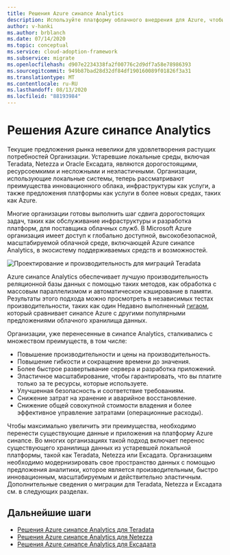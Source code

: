 ```yaml
---
title: Решения Azure синапсе Analytics
description: Используйте платформу облачного внедрения для Azure, чтобы узнать о решениях аналитики с Teradata, Netezza и Ексадата.
author: v-hanki
ms.author: brblanch
ms.date: 07/14/2020
ms.topic: conceptual
ms.service: cloud-adoption-framework
ms.subservice: migrate
ms.openlocfilehash: d907e2234338fa2f00776c2d9df7a58e78986393
ms.sourcegitcommit: 949b87bad28d32df84df190160089f01826f3a31
ms.translationtype: MT
ms.contentlocale: ru-RU
ms.lasthandoff: 08/13/2020
ms.locfileid: "88193984"
---
```

<!-- cSpell:ignore Netezza Teradata Exadata Giga GigaOM MPP -->

# <a name="azure-synapse-analytics-solutions"></a>Решения Azure синапсе Analytics

Текущие предложения рынка невелики для удовлетворения растущих потребностей Организации. Устаревшие локальные среды, включая Teradata, Netezza и Oracle Ексадата, являются дорогостоящими, ресурсоемкими и несложными и неэластичными. Организации, использующие локальные системы, теперь рассматривают преимущества инновационного облака, инфраструктуры как услуги, а также предложения платформы как услуги в более новых средах, таких как Azure.

Многие организации готовы выполнить шаг сдвига дорогостоящих задач, таких как обслуживание инфраструктуры и разработка платформ, для поставщика облачных служб. В Microsoft Azure организация имеет доступ к глобально доступной, высокобезопасной, масштабируемой облачной среде, включающей Azure синапсе Analytics, в экосистему поддерживаемых средств и возможностей.

![Проектирование и производительность для миграций Teradata](../../../_images/analytics/analytics-solutions-overview.png)

Azure синапсе Analytics обеспечивает лучшую производительность реляционной базы данных с помощью таких методов, как обработка с массовым параллелизмом и автоматическое кэширование в памяти. Результаты этого подхода можно просмотреть в независимых тестах производительности, таких как один Недавно выполненный [гигаом](https://gigaom.com), который сравнивает синапсе Azure с другими популярными предложениями облачного хранилища данных.

Организации, уже перенесенные в синапсе Analytics, сталкивались с множеством преимуществ, в том числе:

- Повышение производительности и цены на производительность.
- Повышение гибкости и сокращение времени до значения.
- Более быстрое развертывание сервера и разработка приложений.
- Эластичное масштабирование, чтобы гарантировать, что вы платите только за те ресурсы, которые используете.
- Улучшенная безопасность и соответствие требованиям.
- Снижение затрат на хранение и аварийное восстановление.
- Снижение общей совокупной стоимости владения и более эффективное управление затратами (операционные расходы).

Чтобы максимально увеличить эти преимущества, необходимо перенести существующие данные и приложения на платформу Azure синапсе. Во многих организациях такой подход включает перенос существующего хранилища данных из устаревшей локальной платформы, такой как Teradata, Netezza или Ексадата. Организациям необходимо модернизировать свое пространство данных с помощью предложения аналитики, которое является производительным, быстро инновационным, масштабируемым и действительно эластичным. Дополнительные сведения о миграции для Teradata, Netezza и Ексадата см. в следующих разделах.

## <a name="next-steps"></a>Дальнейшие шаги

- [Решения Azure синапсе Analytics для Teradata](./analytics-solutions-teradata.md)
- [Решения Azure синапсе Analytics для Netezza](./analytics-solutions-netezza.md)
- [Решения Azure синапсе Analytics для Ексадата](./analytics-solutions-exadata.md)
